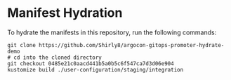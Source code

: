 # Manifest Hydration

To hydrate the manifests in this repository, run the following commands:

```shell
git clone https://github.com/Shirly8/argocon-gitops-promoter-hydrate-demo
# cd into the cloned directory
git checkout 0485e21c0aacd441b5a0b5c6f547ca7d3d06e904
kustomize build ./user-configuration/staging/integration
```
